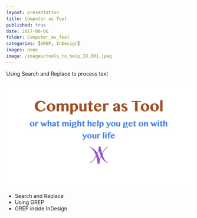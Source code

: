 ```yaml
---
layout: presentation
title: Computer as Tool
published: true
date: 2017-08-06
folder: Computer_as_Tool
categories: [GREP, InDesign]
images: none
image: /images/tools_to_help_ID.001.jpeg
---
```

Using Search and Replace to process text

[![First slide](/images/tools_to_help_ID.001.jpeg)](/images/tools_to_help_ID.001.jpeg)

- Search and Replace
- Using GREP
- GREP inside InDesign
